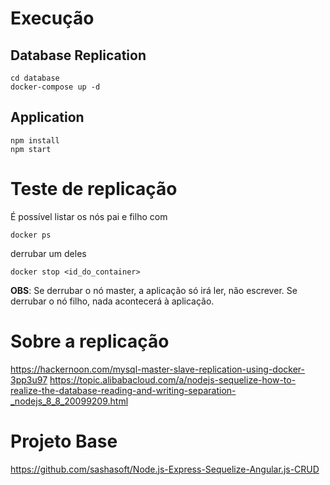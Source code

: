 # Execução


## Database Replication

```
cd database
docker-compose up -d
```

## Application

```
npm install
npm start 
```


# Teste de replicação

É possível listar os nós pai e filho com
```
docker ps 
```

derrubar um deles

```
docker stop <id_do_container>
```

**OBS**: Se derrubar o nó master, a aplicação só irá ler, não escrever. Se derrubar o nó filho, nada acontecerá à aplicação.


# Sobre a replicação

https://hackernoon.com/mysql-master-slave-replication-using-docker-3pp3u97
https://topic.alibabacloud.com/a/nodejs-sequelize-how-to-realize-the-database-reading-and-writing-separation-_nodejs_8_8_20099209.html

# Projeto Base
https://github.com/sashasoft/Node.js-Express-Sequelize-Angular.js-CRUD
